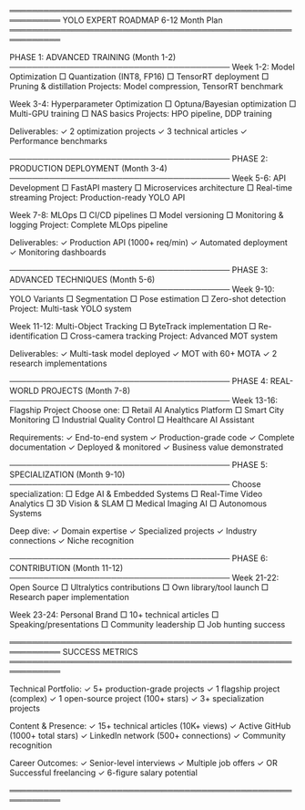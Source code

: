 ═══════════════════════════════════════════════════════════
                    YOLO EXPERT ROADMAP
                     6-12 Month Plan
═══════════════════════════════════════════════════════════

PHASE 1: ADVANCED TRAINING (Month 1-2)
───────────────────────────────────────
Week 1-2: Model Optimization
  □ Quantization (INT8, FP16)
  □ TensorRT deployment
  □ Pruning & distillation
  Projects: Model compression, TensorRT benchmark

Week 3-4: Hyperparameter Optimization
  □ Optuna/Bayesian optimization
  □ Multi-GPU training
  □ NAS basics
  Projects: HPO pipeline, DDP training

Deliverables:
  ✓ 2 optimization projects
  ✓ 3 technical articles
  ✓ Performance benchmarks

───────────────────────────────────────
PHASE 2: PRODUCTION DEPLOYMENT (Month 3-4)
───────────────────────────────────────
Week 5-6: API Development
  □ FastAPI mastery
  □ Microservices architecture
  □ Real-time streaming
  Project: Production-ready YOLO API

Week 7-8: MLOps
  □ CI/CD pipelines
  □ Model versioning
  □ Monitoring & logging
  Project: Complete MLOps pipeline

Deliverables:
  ✓ Production API (1000+ req/min)
  ✓ Automated deployment
  ✓ Monitoring dashboards

───────────────────────────────────────
PHASE 3: ADVANCED TECHNIQUES (Month 5-6)
───────────────────────────────────────
Week 9-10: YOLO Variants
  □ Segmentation
  □ Pose estimation
  □ Zero-shot detection
  Project: Multi-task YOLO system

Week 11-12: Multi-Object Tracking
  □ ByteTrack implementation
  □ Re-identification
  □ Cross-camera tracking
  Project: Advanced MOT system

Deliverables:
  ✓ Multi-task model deployed
  ✓ MOT with 60+ MOTA
  ✓ 2 research implementations

───────────────────────────────────────
PHASE 4: REAL-WORLD PROJECTS (Month 7-8)
───────────────────────────────────────
Week 13-16: Flagship Project
  Choose one:
  □ Retail AI Analytics Platform
  □ Smart City Monitoring
  □ Industrial Quality Control
  □ Healthcare AI Assistant

Requirements:
  ✓ End-to-end system
  ✓ Production-grade code
  ✓ Complete documentation
  ✓ Deployed & monitored
  ✓ Business value demonstrated

───────────────────────────────────────
PHASE 5: SPECIALIZATION (Month 9-10)
───────────────────────────────────────
Choose specialization:
  □ Edge AI & Embedded Systems
  □ Real-Time Video Analytics
  □ 3D Vision & SLAM
  □ Medical Imaging AI
  □ Autonomous Systems

Deep dive:
  ✓ Domain expertise
  ✓ Specialized projects
  ✓ Industry connections
  ✓ Niche recognition

───────────────────────────────────────
PHASE 6: CONTRIBUTION (Month 11-12)
───────────────────────────────────────
Week 21-22: Open Source
  □ Ultralytics contributions
  □ Own library/tool launch
  □ Research paper implementation

Week 23-24: Personal Brand
  □ 10+ technical articles
  □ Speaking/presentations
  □ Community leadership
  □ Job hunting success

═══════════════════════════════════════════════════════════
                        SUCCESS METRICS
═══════════════════════════════════════════════════════════

Technical Portfolio:
  ✓ 5+ production-grade projects
  ✓ 1 flagship project (complex)
  ✓ 1 open-source project (100+ stars)
  ✓ 3+ specialization projects

Content & Presence:
  ✓ 15+ technical articles (10K+ views)
  ✓ Active GitHub (1000+ total stars)
  ✓ LinkedIn network (500+ connections)
  ✓ Community recognition

Career Outcomes:
  ✓ Senior-level interviews
  ✓ Multiple job offers
  ✓ OR Successful freelancing
  ✓ 6-figure salary potential

═══════════════════════════════════════════════════════════
